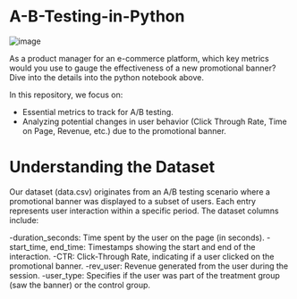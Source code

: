 # A-B-Testing-in-Python

![image](https://github.com/tanuj312001/A-B-Testing-in-Python/assets/60888384/ffc1f6f2-3adc-4cac-8426-702e030420e8)


As a product manager for an e-commerce platform, which key metrics would you use to gauge the effectiveness of a new promotional banner? Dive into the details into the python notebook above.

In this repository, we focus on:

- Essential metrics to track for A/B testing.
- Analyzing potential changes in user behavior (Click Through Rate, Time on Page, Revenue, etc.) due to the promotional banner.

# Understanding the Dataset
Our dataset (data.csv) originates from an A/B testing scenario where a promotional banner was displayed to a subset of users. Each entry represents user interaction within a specific period. The dataset columns include:

-duration_seconds: Time spent by the user on the page (in seconds).
-start_time, end_time: Timestamps showing the start and end of the interaction.
-CTR: Click-Through Rate, indicating if a user clicked on the promotional banner.
-rev_user: Revenue generated from the user during the session.
-user_type: Specifies if the user was part of the treatment group (saw the banner) or the control group.
